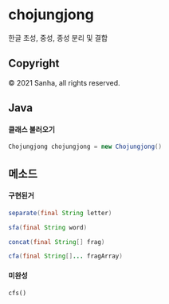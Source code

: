 # chojungjong
한글 초성, 중성, 종성 분리 및 결합

## Copyright
© 2021 Sanha, all rights reserved.

## Java


#### 클래스 불러오기
```Java
Chojungjong chojungjong = new Chojungjong()
```

## 메소드
#### 구현된거

```Java
separate(final String letter)
```

```Java
sfa(final String word)
```

```Java
concat(final String[] frag)
```

```Java
cfa(final String[]... fragArray)
```

#### 미완성

```
cfs()
```

